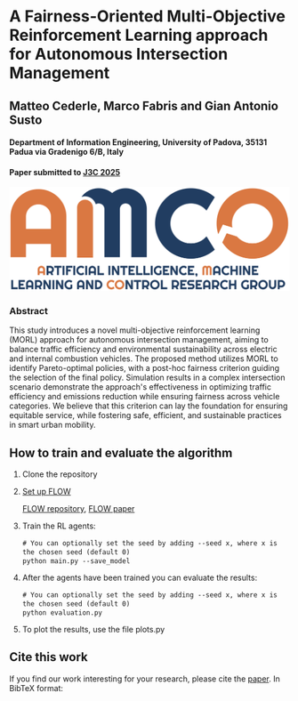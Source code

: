 # A Fairness-Oriented Multi-Objective Reinforcement Learning approach for Autonomous Intersection Management
## Matteo Cederle, Marco Fabris and Gian Antonio Susto
#### Department of Information Engineering, University of Padova, 35131 Padua via Gradenigo 6/B, Italy
#### Paper submitted to [J3C 2025](https://j3c.org/)

![](amco.png)

### Abstract
This study introduces a novel multi-objective reinforcement learning (MORL) approach for autonomous intersection management, aiming to balance traffic efficiency and environmental sustainability across electric and internal combustion vehicles. The proposed method utilizes MORL to identify Pareto-optimal policies, with a post-hoc fairness criterion guiding the selection of the final policy. Simulation results in a complex intersection scenario demonstrate the approach's effectiveness in optimizing traffic efficiency and emissions reduction while ensuring fairness across vehicle categories. We believe that this criterion can lay the foundation for ensuring equitable service, while fostering safe, efficient, and sustainable practices in smart urban mobility.

## How to train and evaluate the algorithm
1. Clone the repository
2. [Set up FLOW](https://flow.readthedocs.io/en/latest/)

   [FLOW repository](https://github.com/flow-project/flow), [FLOW paper](https://arxiv.org/abs/1710.05465)
3. Train the RL agents: 
   ```
   # You can optionally set the seed by adding --seed x, where x is the chosen seed (default 0)
   python main.py --save_model
   ```
5. After the agents have been trained you can evaluate the results:
   ```
   # You can optionally set the seed by adding --seed x, where x is the chosen seed (default 0)
   python evaluation.py
   ```
6. To plot the results, use the file plots.py

## Cite this work
If you find our work interesting for your research, please cite the [paper](). In BibTeX format:

```bibtex

```